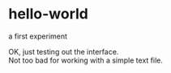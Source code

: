 # hello-world
a first experiment

OK, just testing out the interface.  
Not too bad for working with a simple text file.
